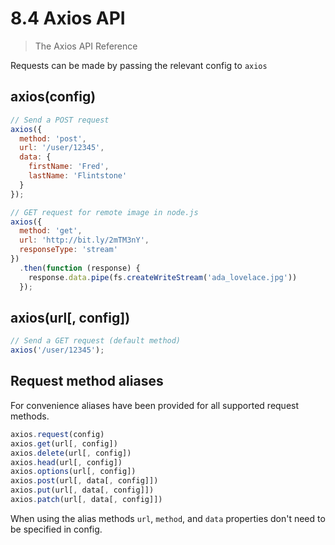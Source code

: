 # 8.4 Axios API

> The Axios API Reference

Requests can be made by passing the relevant config to `axios`

## axios(config)

```js
// Send a POST request
axios({
  method: 'post',
  url: '/user/12345',
  data: {
    firstName: 'Fred',
    lastName: 'Flintstone'
  }
});
```

```js
// GET request for remote image in node.js
axios({
  method: 'get',
  url: 'http://bit.ly/2mTM3nY',
  responseType: 'stream'
})
  .then(function (response) {
    response.data.pipe(fs.createWriteStream('ada_lovelace.jpg'))
  });
```

## axios(url[, config])

```js
// Send a GET request (default method)
axios('/user/12345');
```

## Request method aliases

For convenience aliases have been provided for all supported request methods.

```js
axios.request(config)
axios.get(url[, config])
axios.delete(url[, config])
axios.head(url[, config])
axios.options(url[, config])
axios.post(url[, data[, config]])
axios.put(url[, data[, config]])
axios.patch(url[, data[, config]])
```

When using the alias methods `url`, `method`, and `data` properties don't need to be specified in config.

